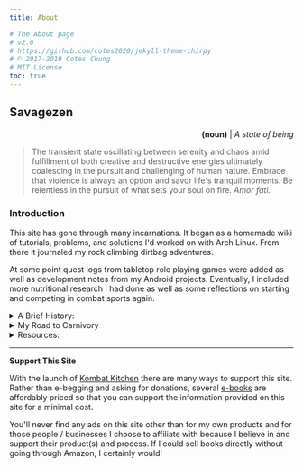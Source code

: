 ```yaml
---
title: About

# The About page
# v2.0
# https://github.com/cotes2020/jekyll-theme-chirpy
# © 2017-2019 Cotes Chung
# MIT License
toc: true
---
```


## Savagezen

<p style="text-align: right">
  <strong>(noun)</strong> | <i>A state of being</i>
</p>

> The transient state oscillating between serenity and chaos amid fulfillment of both creative and destructive energies ultimately coalescing in the pursuit and challenging of human nature.  Embrace that violence is always an option and savor life's tranquil moments.  Be relentless in the pursuit of what sets your soul on fire.  <i>Amor fati.</i>

<!--
---

<p style="text-align: center" id="affiliates">
    <i>
    Stay Radical, Support Our Friends! <br>
    </i>
    <br><br>
    <a href="https://brave.com/sav396"><img src="/assets/img/icon_brave.jpeg" style="width: 15%; height: auto" title="Brave Browser"></a>
    <a href="https://heartandsoilsupplements.com/"><img src="/assets/img/icon_heart-and-soil.png" style="width: 15%; height: auto; margin-left: 5%" title="Heart & Soil Supplements"></a>
    <a href="https://www.flyby.co/?rfsn=4562479.acaf32">
        <img src="/assets/img/icon_flyby.png" style="width: 15%; height: auto; margin-left: 5%" title="Flyby Electrolytes - 5% off with code WHEEL923810">
    </a>
    <a href="https://www.talkable.com/x/Fh8iAo"><img src="/assets/img/icon_native.jpg" style="width: 15%; height: auto; margin-left: 5%" title="Native Deodorant and Toothpaste"></a>
    <a href="https://castbox.fm"><img src="/assets/img/icon_castbox.png" style="width: 15%; height: auto; margin-left: 5%" title="Castbox Podcast Player"></a>
    <br>
    <details>
      <summary>Click to View Discount Codes:</summary>
      <ul style="list-style-type: none">
        <li>
          <strong>Brave Browser:</strong>  Earn cryptocurrency while browsing the web and protecting your privacy.  Bonus deposit when you use the referral link <a href="https://brave.com/sav396">https://brave.com/sav396</a>.
        </li><br>
        <li>
          <strong>Heart & Soil Supplements: </strong>  Regeneratively raised beef organ supplements.  10% off with code <code>savagezen10</code>.
        </li><br>
        <li>
          <strong>Flyby:</strong>  Great zero sugar, all natural electrolyte supplement.  Half the cost of sports drinks and 2-3 times more concentrated.  5% off with code <code>WHEEL923810</code>.  Shop at the above link.
        </li><br>
        <li>
          <strong>Native:</strong>  Great smelling natural deodorant that actually lasts!  Free mini-deodorant with your next order when you <a href="https://www.talkable.com/x/Fh8iAo">use the referral link</a>.
        </li><br>
        <li>
          <strong>Castbox:</strong>  Earn cryptocurrency for listening to podcasts on any device.  Get a bonus deposit with referral code <code>YYUF9R</code>.
        </li>
      </ul>
    </details>
</p>

<hr>
-->

### Introduction

This site has gone through many incarnations.  It began as a homemade wiki of tutorials, problems, and solutions I'd worked on with Arch Linux.  From there it journaled my rock climbing dirtbag adventures.

At some point quest logs from tabletop role playing games were added as well as development notes from my Android projects.  Eventually, I included more nutritional research I had done as well as some reflections on starting and competing in combat sports again.

<details>
    <summary>A Brief History:</summary>
    <ul>
      <li>Precision Nutrition PN1 Coach (<a href="https://www.precisionnutrition.com/certified-coach-directory">directory</a>)</li>
      <li>Faxia Roxa - 2/15/20</li>
      <li>Carnivore - 2/14/20</li>
        <ul>
          <li>Keto - Dec. 2018</li>
          <li>Paleo - ~2012</li>
        </ul>
      <li>Dog Trainer - Dec 2017</li>
      <li>Licensed Associate Professional Counselor (<a href="http://verify.sos.ga.gov/verification/">GA#APC005571</a>)</li>
      <li>MA Psychology (UWG) - 2015</li>
      <li>Arch Linux - July 2013</li>
        <ul>
          <li>Linux Mint - 2012</li>
        </ul>
    </ul>
</details>
<details>
  <summary>My Road to Carnivory</summary>
  Many moons ago, circa 2008, I began scouring bodybuilding forums to supplement my wrestling training.  In 2010 I found my self carrying over 200 lbs on my 5'8" frame.  I started training boxing, BJJ, and MMA then, and in 2011 took a more serious look at my diet.
  <br /> <br />
  I started to ditch the "bro-science" and be more methodical, picking up a copy of Tim Ferriss's *The Four Hour Body*.  It wasn't too long then until I transitioned to Robb Wolf's *Paleo Solution* and Mark Sisson's *Primal Blueprint.*  And so I set out on my paleo path happily from 2012 - 2019.
  <br /> <br />
  There was some experimenting along the way, including a vegetarian and even raw vegetarian stint, as well as some hang ups and regressions -- life is tough and rife with unexpected challenges.
  <br /> <br />
  I stopped training combat sports in 2013 and at the end of 2018 I decided I wanted to return.  My first endeavor was to "get back to my fighting weight" (e.g. about 160-165 lbs.).  I went back to a strict paleo food list, but added ketogenic macronutrients (70% fat, 20% protein, and 10% carbs) as a last bet to "see if I was ready to back."  Well I did.
  <br /> <br />
  That went well for all of 2019, except I found myself in a flurry of ups and downs, sometimes creeping back up to 170 lbs.  I always seemed to be working in more and more bars and shakes; and I never could completely divorce junk food.  I often debated a negotiated different cheat meal schedules.
  <br /> <br />
  Eventually I felt I'd gone too far in that direction (fat bombs, gross amounts of liquid calories, junk cravings, etc...) and by nature of the paleo / primal / keto circles I travel in, stumbled upon the carnivore diet.  Sketpical as anyone at first -- we *need* vegetables right! right? -- and an adamant self-tester, I decided I could try anything for 30-days, measure the outcomes, and analyze my next step.
  <br /> <br />
  Excluding not only fruits, but vegetables, was madness right?  There's no way this is a "healthy" diet.  We're supposed to "eat the rainbow", right?  I figured I was healthy enough to try anything for 30 days, and honestly expected some grotesque nutritional deficits.  What did the first 30 days reveal?  Did I get scurvy, no.  Did I have massive nutrient deficiencies, not really (especially when you consider the bioavailability of the nutrients I was consuming).  The biggest benefit for the first 30 days for me was that <strong>I completely killed any and all desire for junk food</strong>.  I'm not exaggerating.  This had never happened for me before, not on paleo, not on keto, never.  I just lost the desire for it, much less continue be controlled by the cravings and live simply to white-knuckle it from one cheat meal to the next.
  <br /> <br />
  So, I did another 30 days.  What happened this time?  I got leaner than I've ever been on my life.  Somehow I seemed to add a little muscle mass as well.  This is <i>virtually impossible to do at the same time</i>!  Alright, so what about another 30 days?
  <br /> <br />
  In the third 30 days I started sleeping better and my mood improved.  I don't have a way to quantify this, but I can tell you that it was noticeable by my friends and colleagues.  Co-workers literally asked what was going so well in my life because they could notice a palpable change in my body language and mood.
  <br /> <br />
  The rest, as they say, is history.  After the first 90 days I settled down with the experimenting and got less meticulous with the tracking and focused on educating others as well as furthering my own education.  As long as I continue to feel good, perform well, and continue to find RCTs and meta-analysis to support my practices this is the route I'll stay on.
</details>
<details>
  <summary>Resources:</summary>
    {% for resource in site.resources %}
        <a href="{{ resource.link }}"><img src="{{ resource.img }}" style="float: right; width: 20%; height:25% ; margin-left: 2%"></a>
        <p style="margin-bottom: 20%">
            <strong><a href="{{ resource.link }}">{{ resource.name }}</a></strong>
            <br>
            <i>by {{ resource.author }}</i>
            <br>
            {{ resource.type }}
        </p>
        <hr>
  {% endfor %}
</details>

---

**Support This Site**

With the launch of [Kombat Kitchen](/tabs/kombat_kitchen) there are many ways to support this site.  Rather than e-begging and asking for donations, several [e-books](https://kombat-kitchen.square.site/) are affordably priced so that you can support the information provided on this site for a minimal cost.

<!--
If you are so inclined, you can still make a donation with a variety of cryptocurrencies as well as [donate via PayPal](https://paypal.me/savagezen).  Below are my public addresses for the respective coins.

* Cryptocurrency Addresses:
  * BAT:     ```0x55e9232F55cF0B77621091C5B0A44C5D63B840d5```
  * ETH:     ```0xec97d196f659156FF39a11Fef6a995Dd7FEF5d3B```
  * BTC:     ```1ArnY1sP4s8CuJmJ2wTHspL598ySSTCTKe```
  * ZEC:     ```t1WQbZemhHarJjAUqTn41fDywUaZ73f3czb```
  * PayPal:  [https://paypal.me/savagezen](https://paypal.me/savagezen) 
-->

You'll never find any ads on this site other than for my own products and for those people / businesses I choose to affiliate with because I believe in and support their product(s) and process.  If I could sell books directly without going through Amazon, I certainly would!
